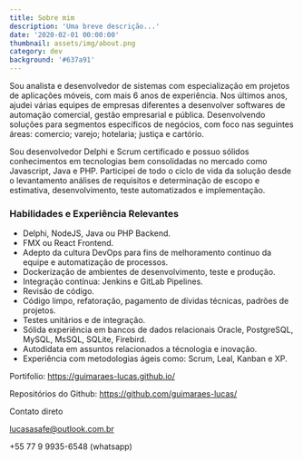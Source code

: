 ```yaml
---
title: Sobre mim
description: 'Uma breve descrição...'
date: '2020-02-01 00:00:00'
thumbnail: assets/img/about.png
category: dev
background: '#637a91'
---
```


Sou analista e desenvolvedor de sistemas com especialização em projetos de aplicações móveis, com mais 6 anos de experiência. Nos últimos anos, ajudei várias equipes de empresas diferentes a desenvolver softwares de automação comercial, gestão empresarial e pública. Desenvolvendo soluções para segmentos específicos de negócios, com foco nas seguintes áreas: comercio; varejo; hotelaria; justiça e cartório.

Sou desenvolvedor Delphi e Scrum certificado e possuo sólidos conhecimentos em tecnologias bem consolidadas no mercado como Javascript, Java e PHP. Participei de todo o ciclo de vida da solução desde  o levantamento análises de requisitos e determinação de escopo e estimativa, desenvolvimento, teste automatizados e implementação.

### Habilidades e Experiência Relevantes

- Delphi, NodeJS, Java ou PHP Backend.
- FMX ou React Frontend.
- Adepto da cultura DevOps para fins de melhoramento continuo da equipe e automatização de processos.
- Dockerização de ambientes de desenvolvimento, teste e produção.
- Integração contínua: Jenkins e GitLab Pipelines.
- Revisão de código.
- Código limpo, refatoração, pagamento de dívidas técnicas, padrões de projetos.
- Testes  unitários e de integração.
- Sólida experiência em bancos de dados relacionais Oracle, PostgreSQL, MySQL, MsSQL, SQLite, Firebird.
- Autodidata em assuntos relacionados a técnologia e inovação.
- Experiência com metodologias ágeis como: Scrum, Leal, Kanban e XP.

Portifolio: https://guimaraes-lucas.github.io/

Repositórios do Github: https://github.com/guimaraes-lucas/

Contato direto

 lucasasafe@outlook.com.br

 +55 77 9 9935-6548 (whatsapp)
